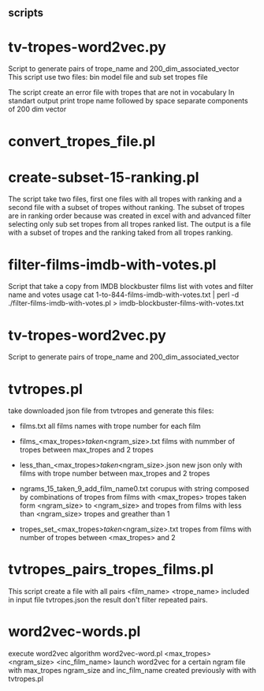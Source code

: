 ## scripts

# tv-tropes-word2vec.py  
  Script to generate pairs of trope_name and 200_dim_associated_vector  
  This script use two files: bin model file and sub set tropes file
  
  The script create an error file with tropes that are not in vocabulary
  In standart output print trope name followed by space separate components of 200 dim vector

# convert_tropes_file.pl  

# create-subset-15-ranking.pl
  The script take two files, first one files with all tropes with ranking and a second file with a subset of tropes without ranking.
  The subset of tropes are in ranking order because was created in excel with and advanced filter selecting only sub set tropes from
  all tropes ranked list. The output is a file with a subset of tropes and the ranking taked from all tropes ranking.

# filter-films-imdb-with-votes.pl
  Script that take a copy from IMDB blockbuster films list with votes and filter name and votes 
  usage
  cat 1-to-844-films-imdb-with-votes.txt | perl -d ./filter-films-imdb-with-votes.pl > imdb-blockbuster-films-with-votes.txt

# tv-tropes-word2vec.py
  Script to generate pairs of trope_name and 200_dim_associated_vector

# tvtropes.pl
  take downloaded json file from tvtropes and generate this files:
  - films.txt
    all films names with trope number for each film

  - films_<max_tropes>_taken_<ngram_size>.txt
    films with nummber of tropes between max_tropes and 2 tropes

  - less_than_<max_tropes>_taken_<ngram_size>.json
    new json only with films with trope number between max_tropes and 2 tropes

  - ngrams_15_taken_9_add_film_name0.txt
    corupus with string composed by combinations of tropes from films with
    <max_tropes> tropes
    taken form <ngram_size> to <ngram_size> and tropes from films with less than
    <ngram_size> tropes and greather than 1

   - tropes_set_<max_tropes>_taken_<ngram_size>.txt
    tropes from films with number of tropes between <max_tropes> and 2

# tvtropes_pairs_tropes_films.pl  
  This script create a file with all pairs <film_name> <trope_name> included in input file tvtropes.json
  the result don't filter repeated pairs. 

# word2vec-words.pl
  execute word2vec algorithm
  word2vec-word.pl <max_tropes> <ngram_size> <inc_film_name>
  launch word2vec for a certain ngram file with max_tropes ngram_size and inc_film_name
  created previously with with tvtropes.pl
